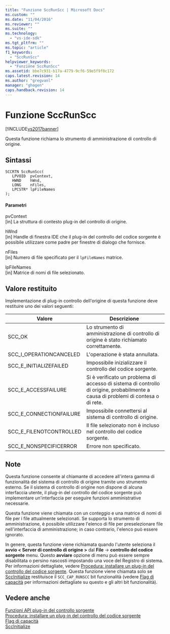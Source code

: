 ```yaml
---
title: "Funzione SccRunScc | Microsoft Docs"
ms.custom: ""
ms.date: "11/04/2016"
ms.reviewer: ""
ms.suite: ""
ms.technology: 
  - "vs-ide-sdk"
ms.tgt_pltfrm: ""
ms.topic: "article"
f1_keywords: 
  - "SccRunScc"
helpviewer_keywords: 
  - "Funzione SccRunScc"
ms.assetid: bbe7c931-b17a-4779-9cf6-59e5f9f0c172
caps.latest.revision: 14
ms.author: "gregvanl"
manager: "ghogen"
caps.handback.revision: 14
---
```

# Funzione SccRunScc
[!INCLUDE[vs2017banner](../code-quality/includes/vs2017banner.md)]

Questa funzione richiama lo strumento di amministrazione di controllo di origine.  
  
## Sintassi  
  
```cpp#  
SCCRTN SccRunScc(  
   LPVOID  pvContext,  
   HWND    hWnd,  
   LONG    nFiles,  
   LPCSTR* lpFileNames  
);  
```  
  
#### Parametri  
 pvContext  
 \[in\] La struttura di contesto plug\-in del controllo di origine.  
  
 hWnd  
 \[in\] Handle di finestra IDE che il plug\-in del controllo del codice sorgente è possibile utilizzare come padre per finestre di dialogo che fornisce.  
  
 nFiles  
 \[in\] Numero di file specificato per il `lpFileNames` matrice.  
  
 lpFileNames  
 \[in\] Matrice di nomi di file selezionato.  
  
## Valore restituito  
 Implementazione di plug\-in controllo dell'origine di questa funzione deve restituire uno dei valori seguenti:  
  
|Valore|Descrizione|  
|------------|-----------------|  
|SCC\_OK|Lo strumento di amministrazione di controllo di origine è stato richiamato correttamente.|  
|SCC\_I\_OPERATIONCANCELED|L'operazione è stata annullata.|  
|SCC\_E\_INITIALIZEFAILED|Impossibile inizializzare il controllo del codice sorgente.|  
|SCC\_E\_ACCESSFAILURE|Si è verificato un problema di accesso di sistema di controllo di origine, probabilmente a causa di problemi di contesa o di rete.|  
|SCC\_E\_CONNECTIONFAILURE|Impossibile connettersi al sistema di controllo di origine.|  
|SCC\_E\_FILENOTCONTROLLED|Il file selezionato non è incluso nel controllo del codice sorgente.|  
|SCC\_E\_NONSPECIFICERROR|Errore non specificato.|  
  
## Note  
 Questa funzione consente al chiamante di accedere all'intera gamma di funzionalità del sistema di controllo di origine tramite uno strumento esterno. Se il sistema di controllo di origine non dispone di alcuna interfaccia utente, il plug\-in del controllo del codice sorgente può implementare un'interfaccia per eseguire funzioni amministrative necessarie.  
  
 Questa funzione viene chiamata con un conteggio e una matrice di nomi di file per i file attualmente selezionati. Se supporta lo strumento di amministrazione, è possibile utilizzare l'elenco di file per preselezionare file nell'interfaccia di amministrazione; in caso contrario, l'elenco può essere ignorato.  
  
 In genere, questa funzione viene richiamata quando l'utente seleziona il **avvio \< Server di controllo di origine \>** dal **File** \-\> **controllo del codice sorgente** menu. Questo **avviare** opzione di menu può essere sempre disabilitata o persino nascosti impostando una voce del Registro di sistema. Per informazioni dettagliate, vedere [Procedura: installare un plug\-in del controllo del codice sorgente](../extensibility/internals/how-to-install-a-source-control-plug-in.md). Questa funzione viene chiamata solo se [SccInitialize](../extensibility/sccinitialize-function.md) restituisce il `SCC_CAP_RUNSCC` bit funzionalità \(vedere [Flag di capacità](../extensibility/capability-flags.md) per informazioni dettagliate su questo e gli altri bit funzionalità\).  
  
## Vedere anche  
 [Funzioni API plug\-in del controllo sorgente](../extensibility/source-control-plug-in-api-functions.md)   
 [Procedura: installare un plug\-in del controllo del codice sorgente](../extensibility/internals/how-to-install-a-source-control-plug-in.md)   
 [Flag di capacità](../extensibility/capability-flags.md)   
 [SccInitialize](../extensibility/sccinitialize-function.md)